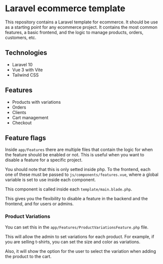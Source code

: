 # Laravel ecommerce template

This repository contains a Laravel template for ecommerce. It should be use as a starting point for any ecommerce project. It contains the most common features, a basic frontend, and the logic to manage products, orders, customers, etc.

## Technologies

- Laravel 10
- Vue 3 with Vite
- Tailwind CSS

## Features

- Products with variations
- Orders
- Clients
- Cart management
- Checkout

## Feature flags

Inside `app/Features` there are multiple files that contain the logic for when the feature should be enabled or not. This is useful when you want to disable a feature for a specific project.

You should note that this is only setted inside php. To the frontend, each one of these must be passed to  `js/components/features.vue`, where a global variable is set to use inside each component.

This component is called inside each `template/main.blade.php`.

This gives you the flexibility to disable a feature in the backend and the frontend, and for users or admins.

### Product Variations

You can set this in the `app/Features/ProductVariationsFeature.php` file.

This will allow the admin to set variations for each product. For example, if you are selling t-shirts, you can set the size and color as variations.

Also, it will show the option for the user to select the variation when adding the product to the cart.

